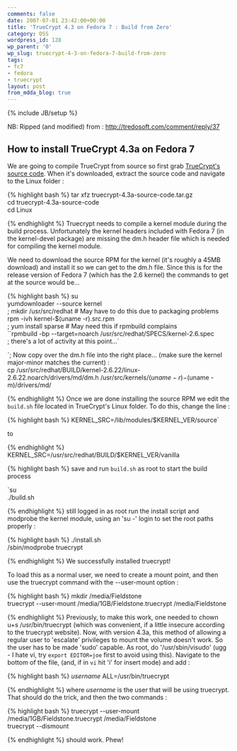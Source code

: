 ```yaml
---
comments: false
date: 2007-07-01 23:42:00+00:00
title: 'TrueCrypt 4.3 on Fedora 7 : Build from Zero'
category: OSS
wordpress_id: 128
wp_parent: '0'
wp_slug: truecrypt-4-3-on-fedora-7-build-from-zero
tags:
- fc7
- fedora
- truecrypt
layout: post
from_mdda_blog: true
---
```

{% include JB/setup %}


NB: Ripped (and modified) from : http://tredosoft.com/comment/reply/37  


##  How to install TrueCrypt 4.3a on Fedora 7

  


  
We are going to compile TrueCrypt from source so first grab [TrueCrypt's source code](http://www.truecrypt.org/downloads.php).  When it's downloaded, extract the source code and navigate to the Linux folder :  


  

{% highlight bash %}
tar xfz truecrypt-4.3a-source-code.tar.gz  
cd truecrypt-4.3a-source-code  
cd Linux  

{% endhighlight %}
Truecrypt needs to compile a kernel module during the build process.  Unfortunately the kernel headers included with Fedora 7 (in the kernel-devel package) are missing the dm.h header file which is needed for compiling the kernel module.  


  


  
We need to download the source RPM for the kernel (it's roughly a 45MB download) and install it so we can get to the dm.h file.  Since this is for the release version of Fedora 7 (which has the 2.6 kernel)  the commands to get at the source would be...  


  

{% highlight bash %}
su  
yumdownloader --source kernel  
; mkdir /usr/src/redhat # May have to do this due to packaging problems  
rpm -ivh kernel-$(uname -r).src.rpm  
; yum install sparse # May need this if rpmbuild complains  
``rpmbuild -bp --target=noarch /usr/src/redhat/SPECS/kernel-2.6.spec  
; there's a lot of activity at this point...`

`; Now copy over the dm.h file into the right place... (make sure the kernel major-minor matches the current) :  
cp /usr/src/redhat/BUILD/kernel-2.6.22/linux-2.6.22.noarch/drivers/md/dm.h /usr/src/kernels/$(uname -r)-$(uname -m)/drivers/md/  

{% endhighlight %}
Once we are done installing the source RPM we edit the `build.sh` file located in TrueCrypt's Linux folder. To do this, change the line :  


  

{% highlight bash %}
KERNEL_SRC=/lib/modules/$KERNEL_VER/source`  


to

  

{% endhighlight %}
KERNEL_SRC=/usr/src/redhat/BUILD/$KERNEL_VER/vanilla  

{% highlight bash %}
save and run `build.sh` as root to start the build process  


  
`su  
./build.sh  

{% endhighlight %}
still logged in as root run the install script and modprobe the kernel module, using an 'su -' login to set the root paths properly :  


  

{% highlight bash %}
./install.sh  
/sbin/modprobe truecrypt  

{% endhighlight %}
We successfully installed truecrypt!

  


  
To load this as a normal user, we need to create a mount point, and then use the truecrypt command with the --user-mount option :  


  

{% highlight bash %}
mkdir /media/Fieldstone  
truecrypt --user-mount /media/1GB/Fieldstone.truecrypt /media/Fieldstone  

{% endhighlight %}
Previously, to make this work, one needed to chown u+s /usr/bin/truecrypt (which was convenient, if a little insecure according to the truecrypt website).  Now, with version 4.3a, this method of allowing a regular user to 'escalate' privileges to mount the volume doesn't work.  So the user has to be made 'sudo' capable.  As root, do '/usr/sbin/visudo' (ugg - I hate vi, try `export EDITOR=joe` first to avoid using this).  Navigate to the bottom of the file, (and, if in `vi` hit 'i' for insert mode) and add :  


  

{% highlight bash %}
_username_        ALL=/usr/bin/truecrypt  

{% endhighlight %}
where _username_ is the user that will be using truecrypt.  That should do the trick, and then the two commands :  


  

{% highlight bash %}
truecrypt --user-mount /media/1GB/Fieldstone.truecrypt /media/Fieldstone  
truecrypt --dismount  

{% endhighlight %}
should work.  Phew!  

